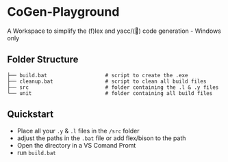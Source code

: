 # CoGen-Playground
A Workspace to simplify the (f)lex and yacc/(🦬) code generation - Windows only

## Folder Structure
    ├── build.bat                   # script to create the .exe
    ├── cleanup.bat                 # script to clean all build files
    ├── src                         # folder containing the .l & .y files
    └── unit                        # folder containing all build files

## Quickstart

- Place all your `.y` & `.l` files in the `/src` folder
- adjust the paths in the `.bat` file or add flex/bison to the path
- Open the directory in a VS Comand Promt
- run `build.bat`